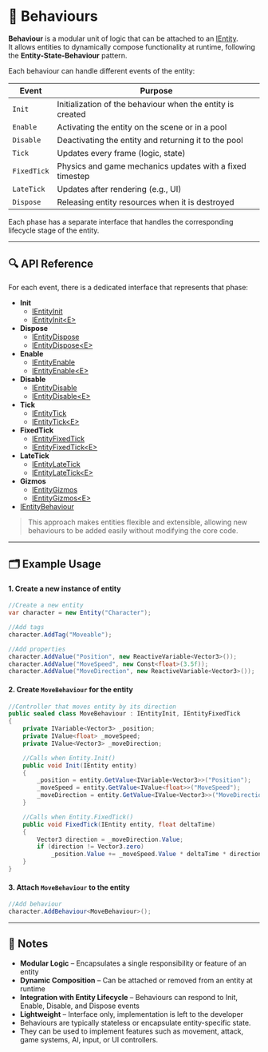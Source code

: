 # 🧩 Behaviours

**Behaviour** is a modular unit of logic that can be attached to an [IEntity](../Entities/IEntity.md).  
It allows entities to dynamically compose functionality at runtime, following the **Entity-State-Behaviour** pattern.

Each behaviour can handle different events of the entity:

| Event       | Purpose                                                    |
|-------------|------------------------------------------------------------|
| `Init`      | Initialization of the behaviour when the entity is created |
| `Enable`    | Activating the entity on the scene or in a pool            |
| `Disable`   | Deactivating the entity and returning it to the pool       |
| `Tick`      | Updates every frame (logic, state)                         |
| `FixedTick` | Physics and game mechanics updates with a fixed timestep   |
| `LateTick`  | Updates after rendering (e.g., UI)                         |
| `Dispose`   | Releasing entity resources when it is destroyed            |

Each phase has a separate interface that handles the corresponding lifecycle stage of the entity.

---

## 🔍 API Reference

For each event, there is a dedicated interface that represents that phase:

- **Init**
    - [IEntityInit](IEntityInit.md) <!-- + -->
    - [IEntityInit&lt;E&gt;](IEntityInit%601.md) <!-- + -->
- **Dispose**
    - [IEntityDispose](IEntityDispose.md) <!-- + -->
    - [IEntityDispose&lt;E&gt;](IEntityDispose%601.md) <!-- + -->
- **Enable**
    - [IEntityEnable](IEntityEnable.md) <!-- + -->
    - [IEntityEnable&lt;E&gt;](IEntityEnable%601.md) <!-- + -->
- **Disable**
    - [IEntityDisable](IEntityDisable.md)
    - [IEntityDisable&lt;E&gt;](IEntityDisable%601.md)
- **Tick**
    - [IEntityTick](IEntityTick.md)
    - [IEntityTick&lt;E&gt;](IEntityTick%601.md)
- **FixedTick**
    - [IEntityFixedTick](IEntityFixedTick.md)
    - [IEntityFixedTick&lt;E&gt;](IEntityFixedTick%601.md)
- **LateTick**
    - [IEntityLateTick](IEntityLateTick.md)
    - [IEntityLateTick&lt;E&gt;](IEntityLateTick%601.md)
- **Gizmos**
    - [IEntityGizmos](IEntityGizmos.md)
    - [IEntityGizmos&lt;E&gt;](IEntityGizmos%601.md) 
- [IEntityBehaviour](IEntityBehaviour.md) <!-- + -->

> This approach makes entities flexible and extensible, allowing new behaviours to be added easily without modifying the
> core code.

---

## 🗂 Example Usage

#### 1. Create a new instance of entity

```csharp
//Create a new entity
var character = new Entity("Character");

//Add tags
character.AddTag("Moveable");

//Add properties
character.AddValue("Position", new ReactiveVariable<Vector3>());
character.AddValue("MoveSpeed", new Const<float>(3.5f));
character.AddValue("MoveDirection", new ReactiveVariable<Vector3>());
```

#### 2. Create `MoveBehaviour` for the entity

```csharp
//Controller that moves entity by its direction
public sealed class MoveBehaviour : IEntityInit, IEntityFixedTick
{
    private IVariable<Vector3> _position;
    private IValue<float> _moveSpeed;
    private IValue<Vector3> _moveDirection;

    //Calls when Entity.Init()
    public void Init(IEntity entity)
    {
        _position = entity.GetValue<IVariable<Vector3>>("Position");
        _moveSpeed = entity.GetValue<IValue<float>>("MoveSpeed");
        _moveDirection = entity.GetValue<IValue<Vector3>>("MoveDirection");
    }

    //Calls when Entity.FixedTick()
    public void FixedTick(IEntity entity, float deltaTime)
    {
        Vector3 direction = _moveDirection.Value;
        if (direction != Vector3.zero) 
            _position.Value += _moveSpeed.Value * deltaTime * direction;
    }
}
```

#### 3. Attach `MoveBehaviour` to the entity

```csharp
//Add behaviour
character.AddBehaviour<MoveBehaviour>();
```

---

## 📝 Notes

- **Modular Logic** – Encapsulates a single responsibility or feature of an entity
- **Dynamic Composition** – Can be attached or removed from an entity at runtime
- **Integration with Entity Lifecycle** – Behaviours can respond to Init, Enable, Disable, and Dispose events
- **Lightweight** – Interface only, implementation is left to the developer
- Behaviours are typically stateless or encapsulate entity-specific state.
- They can be used to implement features such as movement, attack, game systems, AI, input, or UI controllers.
